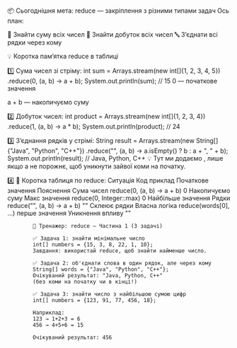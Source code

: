 📦 Сьогоднішня мета: reduce — закріплення з різними типами задач
Ось план:

🔢 Знайти суму всіх чисел
🔢 Знайти добуток всіх чисел
🔤 З’єднати всі рядки через кому

💡 Коротка пам’ятка reduce в таблиці

1️⃣ Сума чисел зі стріму:
int sum = Arrays.stream(new int[]{1, 2, 3, 4, 5})
.reduce(0, (a, b) -> a + b);
System.out.println(sum); // 15
0 — початкове значення

a + b — накопичуємо суму

2️⃣ Добуток чисел:
int product = Arrays.stream(new int[]{1, 2, 3, 4})
.reduce(1, (a, b) -> a * b);
System.out.println(product); // 24

3️⃣ З’єднання рядків у стрімі:
String result = Arrays.stream(new String[]{"Java", "Python", "C++"})
.reduce("", (a, b) -> a.isEmpty() ? b : a + ", " + b);
System.out.println(result); // Java, Python, C++
💡 Тут ми додаємо , лише якщо a не порожнє, щоб уникнути зайвої коми на початку.

4️⃣ 📑 Коротка таблиця по reduce:
Ситуація	Код приклад	Початкове значення	Пояснення
Сума чисел	reduce(0, (a, b) -> a + b)	0	Накопичуємо суму
Макс значення	reduce(0, Integer::max)	0	Найбільше значення
Рядки	reduce("", (a, b) -> a + b)	""	Склеює рядки
Власна логіка	reduce(words[0], ...)	перше значення	Уникнення впливу ""




            🎯 Тренажер: reduce — Частина 1 (3 задачі)
        
            ✅ Задача 1: знайти мінімальне число
            int[] numbers = {15, 3, 8, 22, 1, 10};
            Завдання: використай reduce, щоб знайти найменше число.
            
            ✅ Задача 2: об'єднати слова в один рядок, але через кому
            String[] words = {"Java", "Python", "C++"};
            Очікуваний результат: "Java, Python, C++"
            (без коми на початку чи в кінці!)
            
            ✅ Задача 3: знайти число з найбільшою сумою цифр
            int[] numbers = {123, 91, 77, 456, 18};
            
            Наприклад:
            123 → 1+2+3 = 6
            456 → 4+5+6 = 15
            
            Очікуваний результат: 456